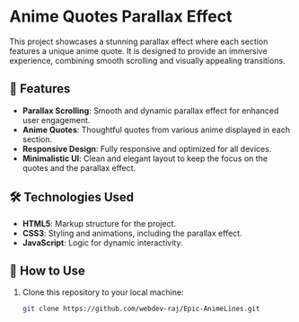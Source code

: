 # Anime Quotes Parallax Effect

This project showcases a stunning parallax effect where each section features a unique anime quote. It is designed to provide an immersive experience, combining smooth scrolling and visually appealing transitions.

## 🎯 Features

- **Parallax Scrolling**: Smooth and dynamic parallax effect for enhanced user engagement.
- **Anime Quotes**: Thoughtful quotes from various anime displayed in each section.
- **Responsive Design**: Fully responsive and optimized for all devices.
- **Minimalistic UI**: Clean and elegant layout to keep the focus on the quotes and the parallax effect.

## 🛠️ Technologies Used

- **HTML5**: Markup structure for the project.
- **CSS3**: Styling and animations, including the parallax effect.
- **JavaScript**: Logic for dynamic interactivity.

## 🚀 How to Use

1. Clone this repository to your local machine:

   ```bash
   git clone https://github.com/webdev-raj/Epic-AnimeLines.git
